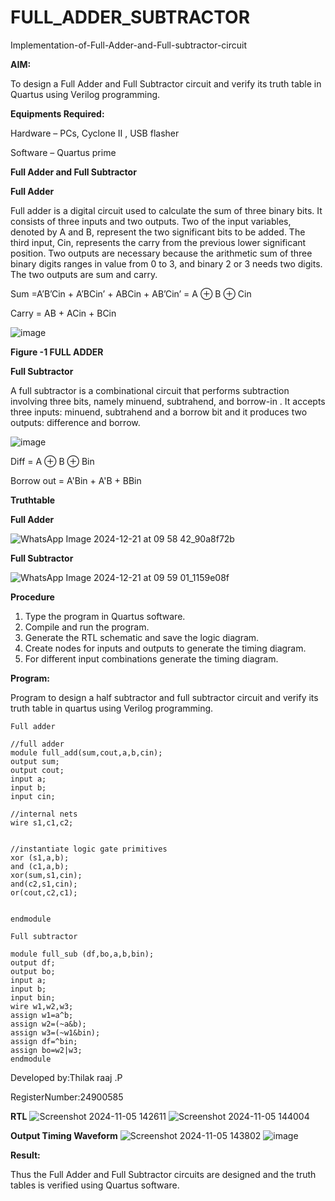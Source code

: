 # FULL_ADDER_SUBTRACTOR

Implementation-of-Full-Adder-and-Full-subtractor-circuit

**AIM:**

To design a Full Adder and Full Subtractor circuit and verify its truth table in Quartus using Verilog programming.

**Equipments Required:**

Hardware – PCs, Cyclone II , USB flasher

Software – Quartus prime

**Full Adder and Full Subtractor**

**Full Adder**

Full adder is a digital circuit used to calculate the sum of three binary bits. It consists of three inputs and two outputs. Two of the input variables, denoted by A and B, represent the two significant bits to be added. The third input, Cin, represents the carry from the previous lower significant position. Two outputs are necessary because the arithmetic sum of three binary digits ranges in value from 0 to 3, and binary 2 or 3 needs two digits. The two outputs are sum and carry.

Sum =A’B’Cin + A’BCin’ + ABCin + AB’Cin’ = A ⊕ B ⊕ Cin 

Carry = AB + ACin + BCin

![image](https://github.com/naavaneetha/FULL_ADDER_SUBTRACTOR/assets/154305477/0f30ba51-5ffb-4198-845f-18e054f675e7)

**Figure -1 FULL ADDER**

**Full Subtractor**

A full subtractor is a combinational circuit that performs subtraction involving three bits, namely minuend, subtrahend, and borrow-in . It accepts three inputs: minuend, subtrahend and a borrow bit and it produces two outputs: difference and borrow.

![image](https://github.com/naavaneetha/FULL_ADDER_SUBTRACTOR/assets/154305477/02b24f51-ab51-4304-9ad6-7b81ffc1ead5)

Diff = A ⊕ B ⊕ Bin 

Borrow out = A'Bin + A'B + BBin

**Truthtable**

**Full Adder**

![WhatsApp Image 2024-12-21 at 09 58 42_90a8f72b](https://github.com/user-attachments/assets/ee5a9898-0bf0-446f-b94c-80854af6656d)


**Full Subtractor**

![WhatsApp Image 2024-12-21 at 09 59 01_1159e08f](https://github.com/user-attachments/assets/5b1297be-8ec4-4987-9df7-d9318f5617f7)


**Procedure**

1. Type the program in Quartus software.
2. Compile and run the program.
3. Generate the RTL schematic and save the logic diagram.
4. Create nodes for inputs and outputs to generate the timing diagram.
5. For different input combinations generate the timing diagram.
   
**Program:**

Program to design a half subtractor and full subtractor circuit and verify its truth table in quartus using Verilog programming.
```
Full adder

//full adder
module full_add(sum,cout,a,b,cin);
output sum;
output cout;
input a;
input b;
input cin;

//internal nets
wire s1,c1,c2;


//instantiate logic gate primitives
xor (s1,a,b);
and (c1,a,b);
xor(sum,s1,cin);
and(c2,s1,cin);
or(cout,c2,c1);


endmodule

Full subtractor

module full_sub (df,bo,a,b,bin);
output df;
output bo;
input a;
input b;
input bin;
wire w1,w2,w3;
assign w1=a^b;
assign w2=(~a&b);
assign w3=(~w1&bin);
assign df=^bin;
assign bo=w2|w3;
endmodule
```

Developed by:Thilak raaj .P 

RegisterNumber:24900585


**RTL**
![Screenshot 2024-11-05 142611](https://github.com/user-attachments/assets/3107b83c-8de1-42e9-b5fc-33e0d4a8581f)
![Screenshot 2024-11-05 144004](https://github.com/user-attachments/assets/6caef989-4996-40c4-b9de-373a4cd71669)

**Output Timing Waveform**
![Screenshot 2024-11-05 143802](https://github.com/user-attachments/assets/fb40bf17-f250-40bf-bcea-d0916fe34351)
![image](https://github.com/user-attachments/assets/2353d5e3-0e19-4571-9923-6239281345ec)

**Result:**

Thus the Full Adder and Full Subtractor circuits are designed and the truth tables is verified using Quartus software.



